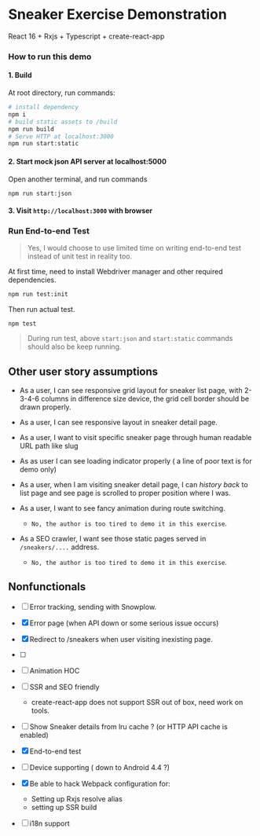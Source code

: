 # Sneaker Exercise Demonstration

React 16 + Rxjs + Typescript + create-react-app

### How to run this demo

#### 1. Build
At root directory, run commands:
```bash
# install dependency
npm i
# build static assets to /build
npm run build 
# Serve HTTP at localhost:3000
npm run start:static
```

#### 2. Start mock json API server at localhost:5000
Open another terminal, and run commands
```
npm run start:json
```

#### 3. Visit `http://localhost:3000` with browser

### Run End-to-end Test
>  Yes, I would choose to use limited time on writing end-to-end test instead of unit test in reality too.

At first time, need to install Webdriver manager and other required dependencies.
```bash
npm run test:init
```

Then run actual test.
```
npm test
```
> During run test, above `start:json` and `start:static` commands should also be keep running.

## Other user story assumptions
- As a user, I can see responsive grid layout for sneaker list page, with 2-3-4-6 columns in difference size device, the grid cell border should be drawn properly.

- As a user, I can see responsive layout in sneaker detail page.

- As a user, I want to visit specific sneaker page through human readable URL path like slug
  
- As as user I can see loading indicator properly ( a line of poor text is for demo only)

- As a user, when I am visiting sneaker detail page, I can _history back_ to list page and see page is scrolled to proper position where I was.

- As a user, I want to see fancy animation during route switching. 
  - `No, the author is too tired to demo it in this exercise`.

- As a SEO crawler, I want see those static pages served in `/sneakers/....` address.
   - `No, the author is too tired to demo it in this exercise`.

## Nonfunctionals

- [ ] Error tracking, sending with Snowplow.
- [x] Error page (when API down or some serious issue occurs)
- [x] Redirect to /sneakers when user visiting inexisting page.
- [ ] 
- [ ] Animation HOC
- [ ] SSR and SEO friendly
  - create-react-app does not support SSR out of box, need work on tools.
- [ ] Show Sneaker details from lru cache ? (or HTTP API cache is enabled)
- [x] End-to-end test
- [ ] Device supporting ( down to Android 4.4 ?)
- [x] Be able to hack Webpack configuration for:
  - Setting up Rxjs resolve alias
  - setting up SSR build
- [ ] i18n support


